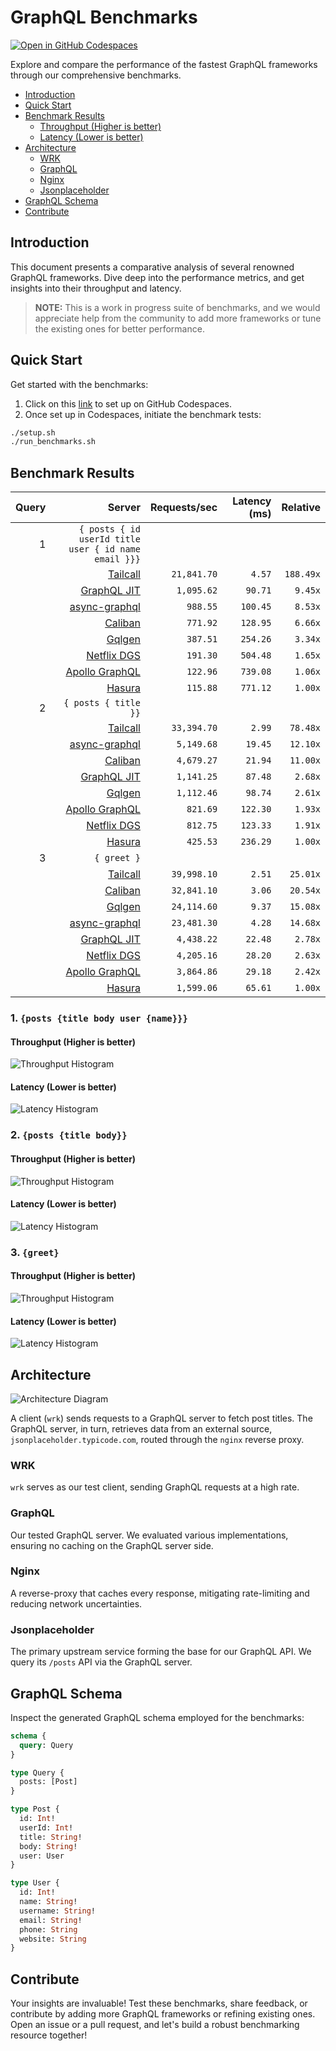 # GraphQL Benchmarks <!-- omit from toc -->

[![Open in GitHub Codespaces](https://github.com/codespaces/badge.svg)](https://codespaces.new/tailcallhq/graphql-benchmarks)

Explore and compare the performance of the fastest GraphQL frameworks through our comprehensive benchmarks.

- [Introduction](#introduction)
- [Quick Start](#quick-start)
- [Benchmark Results](#benchmark-results)
  - [Throughput (Higher is better)](#throughput-higher-is-better)
  - [Latency (Lower is better)](#latency-lower-is-better)
- [Architecture](#architecture)
  - [WRK](#wrk)
  - [GraphQL](#graphql)
  - [Nginx](#nginx)
  - [Jsonplaceholder](#jsonplaceholder)
- [GraphQL Schema](#graphql-schema)
- [Contribute](#contribute)

[Tailcall]: https://github.com/tailcallhq/tailcall
[Gqlgen]: https://github.com/99designs/gqlgen
[Apollo GraphQL]: https://github.com/apollographql/apollo-server
[Netflix DGS]: https://github.com/netflix/dgs-framework
[Caliban]: https://github.com/ghostdogpr/caliban
[async-graphql]: https://github.com/async-graphql/async-graphql
[Hasura]: https://github.com/hasura/graphql-engine
[GraphQL JIT]: https://github.com/zalando-incubator/graphql-jit

## Introduction

This document presents a comparative analysis of several renowned GraphQL frameworks. Dive deep into the performance metrics, and get insights into their throughput and latency.

> **NOTE:** This is a work in progress suite of benchmarks, and we would appreciate help from the community to add more frameworks or tune the existing ones for better performance.

## Quick Start

Get started with the benchmarks:

1. Click on this [link](https://codespaces.new/tailcallhq/graphql-benchmarks) to set up on GitHub Codespaces.
2. Once set up in Codespaces, initiate the benchmark tests:

```bash
./setup.sh
./run_benchmarks.sh
```

## Benchmark Results

<!-- PERFORMANCE_RESULTS_START -->

| Query | Server | Requests/sec | Latency (ms) | Relative |
|-------:|--------:|--------------:|--------------:|---------:|
| 1 | `{ posts { id userId title user { id name email }}}` |
|| [Tailcall] | `21,841.70` | `4.57` | `188.49x` |
|| [GraphQL JIT] | `1,095.62` | `90.71` | `9.45x` |
|| [async-graphql] | `988.55` | `100.45` | `8.53x` |
|| [Caliban] | `771.92` | `128.95` | `6.66x` |
|| [Gqlgen] | `387.51` | `254.26` | `3.34x` |
|| [Netflix DGS] | `191.30` | `504.48` | `1.65x` |
|| [Apollo GraphQL] | `122.96` | `739.08` | `1.06x` |
|| [Hasura] | `115.88` | `771.12` | `1.00x` |
| 2 | `{ posts { title }}` |
|| [Tailcall] | `33,394.70` | `2.99` | `78.48x` |
|| [async-graphql] | `5,149.68` | `19.45` | `12.10x` |
|| [Caliban] | `4,679.27` | `21.94` | `11.00x` |
|| [GraphQL JIT] | `1,141.25` | `87.48` | `2.68x` |
|| [Gqlgen] | `1,112.46` | `98.74` | `2.61x` |
|| [Apollo GraphQL] | `821.69` | `122.30` | `1.93x` |
|| [Netflix DGS] | `812.75` | `123.33` | `1.91x` |
|| [Hasura] | `425.53` | `236.29` | `1.00x` |
| 3 | `{ greet }` |
|| [Tailcall] | `39,998.10` | `2.51` | `25.01x` |
|| [Caliban] | `32,841.10` | `3.06` | `20.54x` |
|| [Gqlgen] | `24,114.60` | `9.37` | `15.08x` |
|| [async-graphql] | `23,481.30` | `4.28` | `14.68x` |
|| [GraphQL JIT] | `4,438.22` | `22.48` | `2.78x` |
|| [Netflix DGS] | `4,205.16` | `28.20` | `2.63x` |
|| [Apollo GraphQL] | `3,864.86` | `29.18` | `2.42x` |
|| [Hasura] | `1,599.06` | `65.61` | `1.00x` |

<!-- PERFORMANCE_RESULTS_END -->



### 1. `{posts {title body user {name}}}`
#### Throughput (Higher is better)

![Throughput Histogram](assets/req_sec_histogram1.png)

#### Latency (Lower is better)

![Latency Histogram](assets/latency_histogram1.png)

### 2. `{posts {title body}}`
#### Throughput (Higher is better)

![Throughput Histogram](assets/req_sec_histogram2.png)

#### Latency (Lower is better)

![Latency Histogram](assets/latency_histogram2.png)

### 3. `{greet}`
#### Throughput (Higher is better)

![Throughput Histogram](assets/req_sec_histogram3.png)

#### Latency (Lower is better)

![Latency Histogram](assets/latency_histogram3.png)

## Architecture

![Architecture Diagram](assets/architecture.png)

A client (`wrk`) sends requests to a GraphQL server to fetch post titles. The GraphQL server, in turn, retrieves data from an external source, `jsonplaceholder.typicode.com`, routed through the `nginx` reverse proxy.

### WRK

`wrk` serves as our test client, sending GraphQL requests at a high rate.

### GraphQL

Our tested GraphQL server. We evaluated various implementations, ensuring no caching on the GraphQL server side.

### Nginx

A reverse-proxy that caches every response, mitigating rate-limiting and reducing network uncertainties.

### Jsonplaceholder

The primary upstream service forming the base for our GraphQL API. We query its `/posts` API via the GraphQL server.

## GraphQL Schema

Inspect the generated GraphQL schema employed for the benchmarks:

```graphql
schema {
  query: Query
}

type Query {
  posts: [Post]
}

type Post {
  id: Int!
  userId: Int!
  title: String!
  body: String!
  user: User
}

type User {
  id: Int!
  name: String!
  username: String!
  email: String!
  phone: String
  website: String
}
```

## Contribute

Your insights are invaluable! Test these benchmarks, share feedback, or contribute by adding more GraphQL frameworks or refining existing ones. Open an issue or a pull request, and let's build a robust benchmarking resource together!
